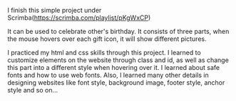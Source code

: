 I finish this simple project under Scrimba(https://scrimba.com/playlist/pKgWxCP)

It can be used to celebrate other's birthday. It consists of three parts, when the mouse hovers over each gift icon, it will show different pictures.

I practiced my html and css skills through this project. I learned to customize elements on the website through class and id, as well as change this part into a different style when hovering over it. I learned about safe fonts and how to use web fonts. Also, I learned many other details in designing websites like font style, background image, footer style, anchor style and so on...
